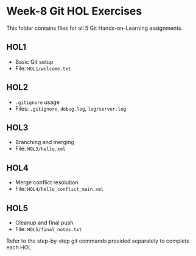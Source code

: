# Week-8 Git HOL Exercises

This folder contains files for all 5 Git Hands-on-Learning assignments.

## HOL1
- Basic Git setup
- File: `HOL1/welcome.txt`

## HOL2
- `.gitignore` usage
- Files: `.gitignore`, `debug.log`, `log/server.log`

## HOL3
- Branching and merging
- File: `HOL3/hello.xml`

## HOL4
- Merge conflict resolution
- File: `HOL4/hello_conflict_main.xml`

## HOL5
- Cleanup and final push
- File: `HOL5/final_notes.txt`

Refer to the step-by-step git commands provided separately to complete each HOL.
